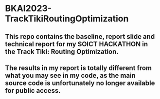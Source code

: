 # BKAI2023-TrackTikiRoutingOptimization
## This repo contains the baseline, report slide and technical report for my SOICT HACKATHON in the Track Tiki: Routing Optimization. 
## The results in my report is totally different from what you may see in my code, as the main source code is unfortunately no longer available for public access.
